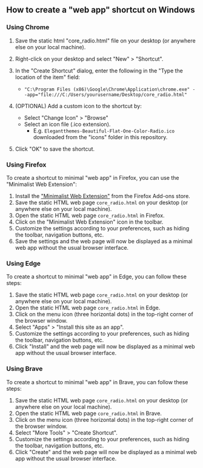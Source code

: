 ## How to create a "web app" shortcut on Windows

### Using Chrome

1. Save the static html "core_radio.html" file on your desktop (or anywhere else on your local machine).

2. Right-click on your desktop and select "New" > "Shortcut".

3. In the "Create Shortcut" dialog, enter the following in the "Type the location of the item" field:

   - ```"C:\Program Files (x86)\Google\Chrome\Application\chrome.exe" --app="file:///C:/Users/yourusername/Desktop/core_radio.html"```

4. (OPTIONAL) Add a custom icon to the shortcut by:
   - Select "Change Icon" > "Browse"
   - Select an icon file (.ico extension).
     - E.g. `Elegantthemes-Beautiful-Flat-One-Color-Radio.ico` downloaded from the "icons" folder in this repository.

5. Click "OK" to save the shortcut.

### Using Firefox

To create a shortcut to  minimal "web app" in Firefox, you can use the "Minimalist Web Extension":

1. Install the ["Minimalist Web Extension"](https://addons.mozilla.org/en-US/firefox/addon/minimalist-web-extension) from the Firefox Add-ons store.
2. Save the static HTML web page `core_radio.html` on your desktop (or anywhere else on your local machine).
3. Open the static HTML web page `core_radio.html` in Firefox.
4. Click on the "Minimalist Web Extension" icon in the toolbar.
5. Customize the settings according to your preferences, such as hiding the toolbar, navigation buttons, etc.
6. Save the settings and the web page will now be displayed as a minimal web app without the usual browser interface.

### Using Edge

To create a shortcut to  minimal "web app" in Edge, you can follow these steps:

1. Save the static HTML web page `core_radio.html` on your desktop (or anywhere else on your local machine).
2. Open the static HTML web page `core_radio.html` in Edge.
3. Click on the menu icon (three horizontal dots) in the top-right corner of the browser window.
4. Select "Apps" > "Install this site as an app".
5. Customize the settings according to your preferences, such as hiding the toolbar, navigation buttons, etc.
6. Click "Install" and the web page will now be displayed as a minimal web app without the usual browser interface.

### Using Brave

To create a shortcut to  minimal "web app" in Brave, you can follow these steps:

1. Save the static HTML web page `core_radio.html` on your desktop (or anywhere else on your local machine).
2. Open the static HTML web page `core_radio.html` in Brave.
3. Click on the menu icon (three horizontal dots) in the top-right corner of the browser window.
4. Select "More Tools" > "Create Shortcut".
5. Customize the settings according to your preferences, such as hiding the toolbar, navigation buttons, etc.
6. Click "Create" and the web page will now be displayed as a minimal web app without the usual browser interface.
